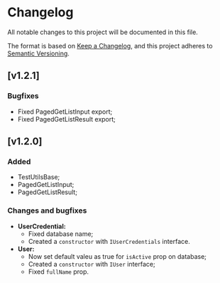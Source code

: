 # Changelog

All notable changes to this project will be documented in this file.

The format is based on [Keep a Changelog](https://keepachangelog.com/en/1.0.0/),
and this project adheres to [Semantic Versioning](https://semver.org/spec/v2.0.0.html).

## [v1.2.1]

### **Bugfixes**

- Fixed PagedGetListInput export;
- Fixed PagedGetListResult export;

## [v1.2.0]

### **Added**

- TestUtilsBase;
- PagedGetListInput;
- PagedGetListResult;

### **Changes and bugfixes**

- **UserCredential:**
  - Fixed database name;
  - Created a `constructor` with `IUserCredentials` interface.
- **User:**
  - Now set default valeu as true for `isActive` prop on database;
  - Created a `constructor` with `IUser` interface;
  - Fixed `fullName` prop.
